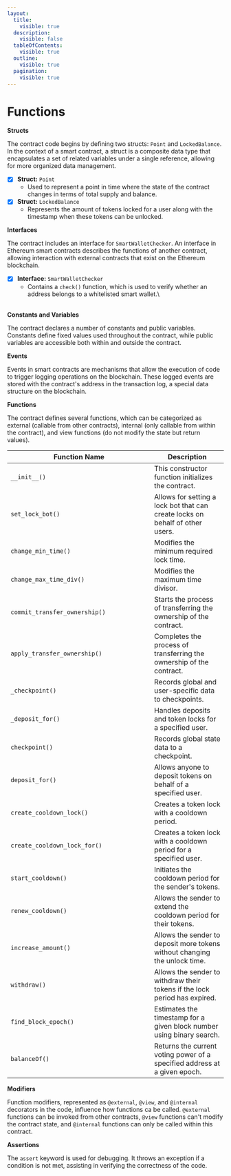 ```yaml
---
layout:
  title:
    visible: true
  description:
    visible: false
  tableOfContents:
    visible: true
  outline:
    visible: true
  pagination:
    visible: true
---
```


# Functions

**Structs**

The contract code begins by defining two structs: `Point` and `LockedBalance`. In the context of a smart contract, a struct is a composite data type that encapsulates a set of related variables under a single reference, allowing for more organized data management.

* [x] **Struct:** `Point`
  * Used to represent a point in time where the state of the contract changes in terms of total supply and balance.
* [x] **Struct:** `LockedBalance`
  * Represents the amount of tokens locked for a user along with the timestamp when these tokens can be unlocked.



**Interfaces**

The contract includes an interface for `SmartWalletChecker`. An interface in Ethereum smart contracts describes the functions of another contract, allowing interaction with external contracts that exist on the Ethereum blockchain.

* [x] **Interface:** `SmartWalletChecker`
  * Contains a `check()` function, which is used to verify whether an address belongs to a whitelisted smart wallet.\


\
**Constants and Variables**

The contract declares a number of constants and public variables. Constants define fixed values used throughout the contract, while public variables are accessible both within and outside the contract.



**Events**

Events in smart contracts are mechanisms that allow the execution of code to trigger logging operations on the blockchain. These logged events are stored with the contract's address in the transaction log, a special data structure on the blockchain.



**Functions**

The contract defines several functions, which can be categorized as external (callable from other contracts), internal (only callable from within the contract), and view functions (do not modify the state but return values).

<table data-header-hidden><thead><tr><th width="318">Function Name</th><th>Description</th></tr></thead><tbody><tr><td><code>__init__()</code></td><td>This constructor function initializes the contract.</td></tr><tr><td><code>set_lock_bot()</code></td><td>Allows for setting a lock bot that can create locks on behalf of other users.</td></tr><tr><td><code>change_min_time()</code></td><td>Modifies the minimum required lock time.</td></tr><tr><td><code>change_max_time_div()</code></td><td>Modifies the maximum time divisor.</td></tr><tr><td><code>commit_transfer_ownership()</code></td><td>Starts the process of transferring the ownership of the contract.</td></tr><tr><td><code>apply_transfer_ownership()</code></td><td>Completes the process of transferring the ownership of the contract.</td></tr><tr><td><code>_checkpoint()</code></td><td>Records global and user-specific data to checkpoints.</td></tr><tr><td><code>_deposit_for()</code></td><td>Handles deposits and token locks for a specified user.</td></tr><tr><td><code>checkpoint()</code></td><td>Records global state data to a checkpoint.</td></tr><tr><td><code>deposit_for()</code></td><td>Allows anyone to deposit tokens on behalf of a specified user.</td></tr><tr><td><code>create_cooldown_lock()</code></td><td>Creates a token lock with a cooldown period.</td></tr><tr><td><code>create_cooldown_lock_for()</code></td><td>Creates a token lock with a cooldown period for a specified user.</td></tr><tr><td><code>start_cooldown()</code></td><td>Initiates the cooldown period for the sender's tokens.</td></tr><tr><td><code>renew_cooldown()</code></td><td>Allows the sender to extend the cooldown period for their tokens.</td></tr><tr><td><code>increase_amount()</code></td><td>Allows the sender to deposit more tokens without changing the unlock time.</td></tr><tr><td><code>withdraw()</code></td><td>Allows the sender to withdraw their tokens if the lock period has expired.</td></tr><tr><td><code>find_block_epoch()</code></td><td>Estimates the timestamp for a given block number using binary search.</td></tr><tr><td><code>balanceOf()</code></td><td>Returns the current voting power of a specified address at a given epoch.</td></tr></tbody></table>



**Modifiers**

Function modifiers, represented as `@external`, `@view`, and `@internal` decorators in the code, influence how functions ca be called. `@external` functions can be invoked from other contracts, `@view` functions can't modify the contract state, and `@internal` functions can only be called within this contract.



**Assertions**

The `assert` keyword is used for debugging. It throws an exception if a condition is not met, assisting in verifying the correctness of the code.

